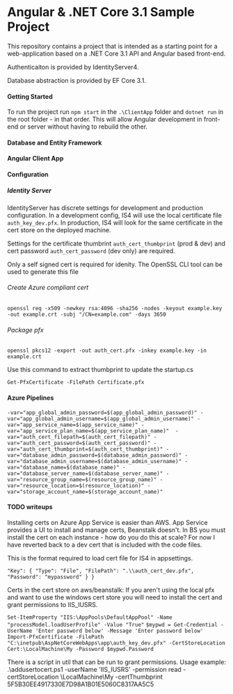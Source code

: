 ﻿# Angular & .NET Core 3.1 Sample Project
This repository contains a project that is intended as a starting point for a web-application based on a .NET Core 3.1 API and Angular based front-end.

Authenticaiton is provided by IdentityServer4.

Database abstraction is provided by EF Core 3.1.

#### Getting Started
To run the project run `npm start` in the `.\ClientApp` folder and `dotnet run` in the root folder - in that order. This will allow Angular development in front-end or server without having to rebuild the other.

#### Database and Entity Framework

#### Angular Client App

#### Configuration
##### Identity Server
IdentityServer has discrete settings for development and production configuration. In a development config, IS4 will use the local certificate file `auth_key_dev.pfx`. In production, IS4 will look for the same certificate in the cert store on the deployed machine.

Settings for the certificate thumbrint `auth_cert_thumbprint` (prod & dev) and cert password `auth_cert_password` (dev only) are required.

Only a self signed cert is required for idenity. The OpenSSL CLI tool can be used to generate this file

###### Create Azure compliant cert
`openssl req -x509 -newkey rsa:4096 -sha256 -nodes -keyout example.key -out example.crt -subj "/CN=example.com" -days 3650`

###### Package pfx
`openssl pkcs12 -export -out auth_cert.pfx -inkey example.key -in example.crt`

Use this command to extract thumbprint to update the startup.cs

`Get-PfxCertificate -FilePath Certificate.pfx`

#### Azure Pipelines

`-var="app_global_admin_password=$(app_global_admin_password)" -var="app_global_admin_username=$(app_global_admin_username)" -var="app_service_name=$(app_service_name)" -var="app_service_plan_name=$(app_service_plan_name)"  -var="auth_cert_filepath=$(auth_cert_filepath)" -var="auth_cert_password=$(auth_cert_password)" -var="auth_cert_thumbprint=$(auth_cert_thumbprint)" -var="database_admin_password=$(database_admin_password)" -var="database_admin_username=$(database_admin_username)" -var="database_name=$(database_name)" -var="database_server_name=$(database_server_name)" -var="resource_group_name=$(resource_group_name)" -var="resource_location=$(resource_location)" -var="storage_account_name=$(storage_account_name)"`

#### TODO writeups

Installing certs on Azure App Service is easier than AWS. App Service provides a UI to install and manage certs, Beanstalk doesn't. In BS you must install the cert on each instance - how do you do this at scale? For now I have reverted back to a dev cert that is included with the code files.

This is the format required to load cert file for IS4 in appsettings.

`"Key": {
      		"Type": "File",
      		"FilePath": ".\\auth_cert_dev.pfx",
      		"Password": "mypassword"
	}
}`

Certs in the cert store on aws/beanstalk:
If you aren't using the local pfx and want to use the windows cert store you will need to install the cert and grant permissions to IIS_IUSRS.

`Set-ItemProperty "IIS:\AppPools\DefaultAppPool" -Name "processModel.loadUserProfile" -Value "True"`
`$mypwd = Get-Credential -UserName 'Enter password below' -Message 'Enter password below'
Import-PfxCertificate -FilePath "C:\inetpub\AspNetCoreWebApps\app\auth_key_dev.pfx" -CertStoreLocation Cert:\LocalMachine\My -Password $mypwd.Password`

There is a script in util that can be run to grant permissions. Usage example:
.\addusertocert.ps1 -userName 'IIS_IUSRS' -permission read -certStoreLocation \LocalMachine\My -certThumbprint 5F5B30EE4917330E7D98A1B01E5060C8317AA5C5


